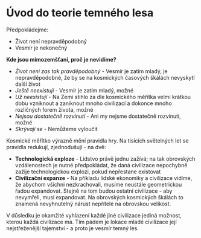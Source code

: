 # Úvod do teorie temného lesa

Předpokládejme:

- Život není nepravděpodobný
- Vesmír je nekonečný

**Kde jsou mimozemšťani, proč je nevidíme?**

- *Život není zas tak pravděpodobný* - Vesmír je zatím mladý, je nepravděpodobné, že by se na kosmických časových škálách nevyskytl další život
- *Ještě neexistují* - Vesmír je zatím mladý, možné
- *Už neexistují* - Na Zemi stihlo za dle kosmického měřítka velmi krátkou dobu vzniknout a zaniknout mnoho civilizací a dokonce mnoho rozličných forem života, možné
- *Nejsou dostatečně rozvinutí* - Ani my nejsme dostatečně rozvinutí, možné
- *Skrývají se* - Nemůžeme vyloučit

Kosmické měřítko výrazně mění pravidla hry. Na tisících světelných let se pravidla redukují, zjednodušují - na dvě:

- **Technologická exploze** - Lidstvo právě jednu zažívá; na tak obrovských vzdálenostech je nutné předpokládat, že daná civilizace nepochybně zažije technologickou explozi, pokud nepřestane existovat
- **Civilizační expanze** - Na příkladu lidské ekonomiky a civilizace vidíme, že abychom všichni nezkrachovali, musíme neustále geometrickou řadou expandovat. Stejně na tom budou ostatní civilizace - aby nevymřeli, musí expandovat. Na obrovských kosmických škálách to znamená nevyhnutelný nárust nepřítele na obrovskou velikost.

V důsledku je okamžité vyhlazení každé jiné civilizace jediná možnost, kterou každá civilizace má. Tím pádem je lokace mladé civilizace její nejstřeženější tajemství - a proto je vesmír temný les.
